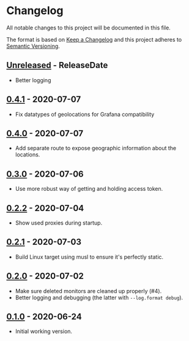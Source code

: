 # Changelog

All notable changes to this project will be documented in this file.

The format is based on [Keep a Changelog](http://keepachangelog.com/)
and this project adheres to [Semantic Versioning](http://semver.org/).

<!-- next-header -->

## [Unreleased] - ReleaseDate
- Better logging

## [0.4.1] - 2020-07-07
- Fix datatypes of geolocations for Grafana compatibility

## [0.4.0] - 2020-07-07
- Add separate route to expose geographic information about the locations.

## [0.3.0] - 2020-07-06
- Use more robust way of getting and holding access token.

## [0.2.2] - 2020-07-04
- Show used proxies during startup.

## [0.2.1] - 2020-07-03
- Build Linux target using musl to ensure it's perfectly static.

## [0.2.0] - 2020-07-02
- Make sure deleted monitors are cleaned up properly (#4).
- Better logging and debugging (the latter with `--log.format debug`).

## [0.1.0] - 2020-06-24
- Initial working version.

<!-- next-url -->
[Unreleased]: https://github.com/svenstaro/site24x7_exporter/compare/v0.4.1...HEAD
[0.4.1]: https://github.com/svenstaro/site24x7_exporter/compare/v0.4.0...v0.4.1
[0.4.0]: https://github.com/svenstaro/site24x7_exporter/compare/v0.3.0...v0.4.0
[0.3.0]: https://github.com/svenstaro/site24x7_exporter/compare/0.2.2...v0.3.0
[0.2.2]: https://github.com/svenstaro/site24x7_exporter/compare/0.2.1...0.2.2
[0.2.1]: https://github.com/svenstaro/site24x7_exporter/compare/0.2.0...0.2.1
[0.2.0]: https://github.com/svenstaro/site24x7_exporter/compare/0.2.0...0.2.0
[0.1.0]: https://github.com/svenstaro/site24x7_exporter/compare/0aac075...0.1.0
